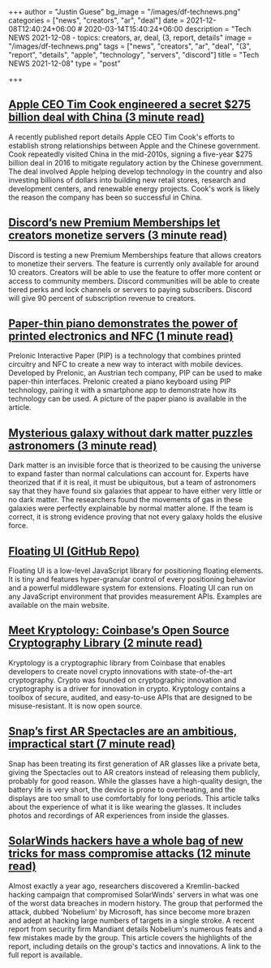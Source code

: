 +++
author = "Justin Guese"
bg_image = "/images/df-technews.png"
categories = ["news", "creators", "ar", "deal"]
date = 2021-12-08T12:40:24+06:00 # 2020-03-14T15:40:24+06:00
description = "Tech NEWS 2021-12-08 - topics: creators, ar, deal, (3, report, details"
image = "/images/df-technews.png"
tags = ["news", "creators", "ar", "deal", "(3", "report", "details", "apple", "technology", "servers", "discord"]
title = "Tech NEWS 2021-12-08"
type = "post"

+++

## [Apple CEO Tim Cook engineered a secret $275 billion deal with China (3 minute read)](https://arstechnica.com/gadgets/2021/12/report-apple-ceo-tim-cook-engineered-a-secret-275-billion-deal-with-china/?comments=1)

A recently published report details Apple CEO Tim Cook's efforts to establish strong relationships between Apple and the Chinese government. Cook repeatedly visited China in the mid-2010s, signing a five-year $275 billion deal in 2016 to mitigate regulatory action by the Chinese government. The deal involved Apple helping develop technology in the country and also investing billions of dollars into building new retail stores, research and development centers, and renewable energy projects. Cook's work is likely the reason the company has been so successful in China.

## [Discord’s new Premium Memberships let creators monetize servers (3 minute read)](https://www.theverge.com/2021/12/7/22822042/discord-premium-memberships-creators-monetize-servers-feature?scrolla=5eb6d68b7fedc32c19ef33b4)

Discord is testing a new Premium Memberships feature that allows creators to monetize their servers. The feature is currently only available for around 10 creators. Creators will be able to use the feature to offer more content or access to community members. Discord communities will be able to create tiered perks and lock channels or servers to paying subscribers. Discord will give 90 percent of subscription revenue to creators.

## [Paper-thin piano demonstrates the power of printed electronics and NFC (1 minute read)](https://newatlas.com/electronics/prelonic-paper-piano-nfc/)

Prelonic Interactive Paper (PIP) is a technology that combines printed circuitry and NFC to create a new way to interact with mobile devices. Developed by Prelonic, an Austrian tech company, PIP can be used to make paper-thin interfaces. Prelonic created a piano keyboard using PIP technology, pairing it with a smartphone app to demonstrate how its technology can be used. A picture of the paper piano is available in the article.

## [Mysterious galaxy without dark matter puzzles astronomers (3 minute read)](https://www.cnet.com/news/mysterious-galaxy-without-dark-matter-puzzles-astronomers/)

Dark matter is an invisible force that is theorized to be causing the universe to expand faster than normal calculations can account for. Experts have theorized that if it is real, it must be ubiquitous, but a team of astronomers say that they have found six galaxies that appear to have either very little or no dark matter. The researchers found the movements of gas in these galaxies were perfectly explainable by normal matter alone. If the team is correct, it is strong evidence proving that not every galaxy holds the elusive force.

## [Floating UI (GitHub Repo)](https://github.com/atomiks/floating-ui)

Floating UI is a low-level JavaScript library for positioning floating elements. It is tiny and features hyper-granular control of every positioning behavior and a powerful middleware system for extensions. Floating UI can run on any JavaScript environment that provides measurement APIs. Examples are available on the main website.

## [Meet Kryptology: Coinbase’s Open Source Cryptography Library (2 minute read)](https://blog.coinbase.com/meet-kryptology-coinbases-open-source-cryptography-library-b5f22854f3f7)

Kryptology is a cryptographic library from Coinbase that enables developers to create novel crypto innovations with state-of-the-art cryptography. Crypto was founded on cryptographic innovation and cryptography is a driver for innovation in crypto. Kryptology contains a toolbox of secure, audited, and easy-to-use APIs that are designed to be misuse-resistant. It is now open source.

## [Snap’s first AR Spectacles are an ambitious, impractical start (7 minute read)](https://www.theverge.com/22819963/snap-ar-spectacles-glasses-hands-on-pictures-design-features?scrolla=5eb6d68b7fedc32c19ef33b4)

Snap has been treating its first generation of AR glasses like a private beta, giving the Spectacles out to AR creators instead of releasing them publicly, probably for good reason. While the glasses have a high-quality design, the battery life is very short, the device is prone to overheating, and the displays are too small to use comfortably for long periods. This article talks about the experience of what it is like wearing the glasses. It includes photos and recordings of AR experiences from inside the glasses.

## [SolarWinds hackers have a whole bag of new tricks for mass compromise attacks (12 minute read)](https://arstechnica.com/information-technology/2021/12/solarwinds-hackers-have-a-whole-bag-of-new-tricks-for-mass-compromise-attacks/)

Almost exactly a year ago, researchers discovered a Kremlin-backed hacking campaign that compromised SolarWinds' servers in what was one of the worst data breaches in modern history. The group that performed the attack, dubbed 'Nobelium' by Microsoft, has since become more brazen and adept at hacking large numbers of targets in a single stroke. A recent report from security firm Mandiant details Nobelium's numerous feats and a few mistakes made by the group. This article covers the highlights of the report, including details on the group's tactics and innovations. A link to the full report is available.

